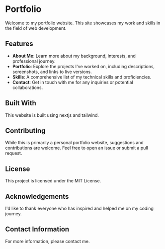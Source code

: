 # Portfolio

Welcome to my portfolio website. This site showcases my work and skills in the field of web development.

## Features

- **About Me**: Learn more about my background, interests, and professional journey.
- **Portfolio**: Explore the projects I've worked on, including descriptions, screenshots, and links to live versions.
- **Skills**: A comprehensive list of my technical skills and proficiencies.
- **Contact**: Get in touch with me for any inquiries or potential collaborations.

## Built With

This website is built using nextjs and tailwind.

## Contributing

While this is primarily a personal portfolio website, suggestions and contributions are welcome. Feel free to open an issue or submit a pull request.

## License

This project is licensed under the MIT License.

## Acknowledgements

I'd like to thank everyone who has inspired and helped me on my coding journey.

## Contact Information

For more information, please contact me.
